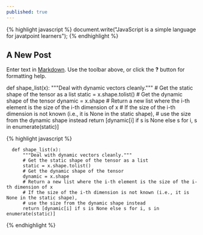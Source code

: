 ```yaml
---
published: true
---
```

{% highlight javascript %}
document.write("JavaScript is a simple language for javatpoint learners");
{% endhighlight %}

## A New Post

Enter text in [Markdown](http://daringfireball.net/projects/markdown/). Use the toolbar above, or click the **?** button for formatting help.

def shape_list(x):
    """Deal with dynamic vectors cleanly."""
    # Get the static shape of the tensor as a list
    static = x.shape.tolist()
    # Get the dynamic shape of the tensor
    dynamic = x.shape
    # Return a new list where the i-th element is the size of the i-th dimension of x
    # If the size of the i-th dimension is not known (i.e., it is None in the static shape),
    # use the size from the dynamic shape instead
    return [dynamic[i] if s is None else s for i, s in enumerate(static)]
    
    
{% highlight javascript %}

      def shape_list(x):
          """Deal with dynamic vectors cleanly."""
          # Get the static shape of the tensor as a list
          static = x.shape.tolist()
          # Get the dynamic shape of the tensor
          dynamic = x.shape
          # Return a new list where the i-th element is the size of the i-th dimension of x
          # If the size of the i-th dimension is not known (i.e., it is None in the static shape),
          # use the size from the dynamic shape instead
          return [dynamic[i] if s is None else s for i, s in enumerate(static)]
{% endhighlight %}